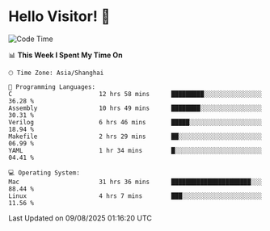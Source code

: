 # Hello Visitor! 👋

<!--START_SECTION:waka-->
![Code Time](http://img.shields.io/badge/Code%20Time-372%20hrs%2029%20mins-blue)

📊 **This Week I Spent My Time On** 

```text
🕑︎ Time Zone: Asia/Shanghai

💬 Programming Languages: 
C                        12 hrs 58 mins      █████████░░░░░░░░░░░░░░░░   36.28 % 
Assembly                 10 hrs 49 mins      ████████░░░░░░░░░░░░░░░░░   30.31 % 
Verilog                  6 hrs 46 mins       █████░░░░░░░░░░░░░░░░░░░░   18.94 % 
Makefile                 2 hrs 29 mins       ██░░░░░░░░░░░░░░░░░░░░░░░   06.99 % 
YAML                     1 hr 34 mins        █░░░░░░░░░░░░░░░░░░░░░░░░   04.41 % 

💻 Operating System: 
Mac                      31 hrs 36 mins      ██████████████████████░░░   88.44 % 
Linux                    4 hrs 7 mins        ███░░░░░░░░░░░░░░░░░░░░░░   11.56 % 
```


 Last Updated on 09/08/2025 01:16:20 UTC
<!--END_SECTION:waka-->
